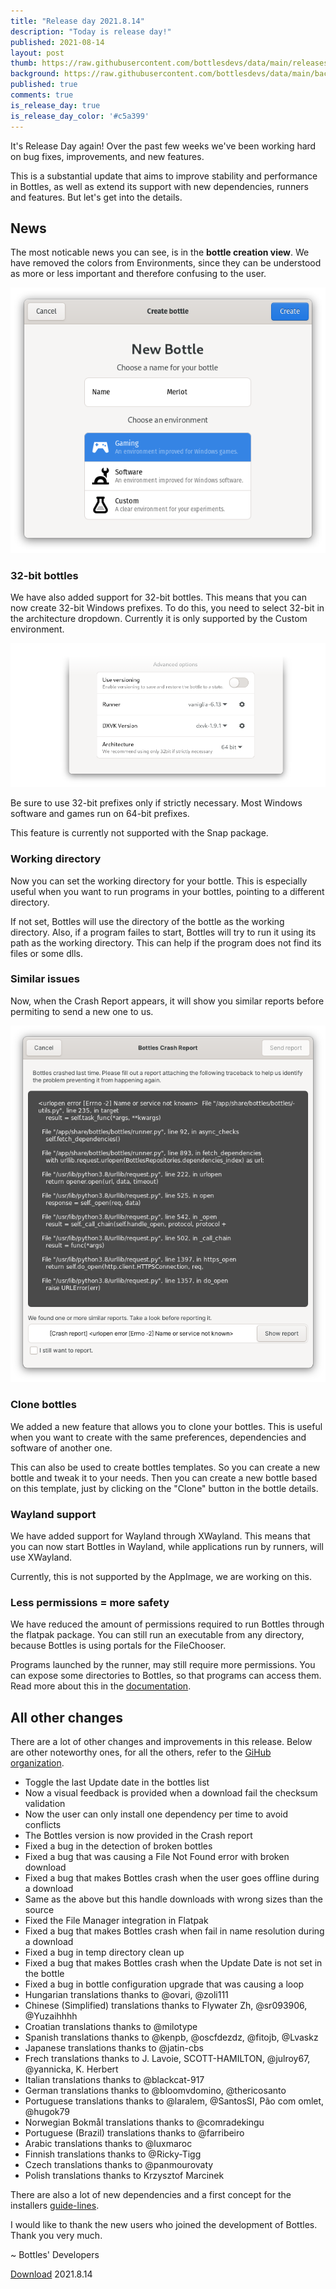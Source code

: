 ```yaml
---
title: "Release day 2021.8.14"
description: "Today is release day!"
published: 2021-08-14
layout: post
thumb: https://raw.githubusercontent.com/bottlesdevs/data/main/releases/2021.8.14/release-day.png
background: https://raw.githubusercontent.com/bottlesdevs/data/main/backgrounds/2021.8.14.png
published: true
comments: true
is_release_day: true
is_release_day_color: '#c5a399'
---
```


It's Release Day again! Over the past few weeks we've been working hard on bug 
fixes, improvements, and new features.

This is a substantial update that aims to improve stability and performance in 
Bottles, as well as extend its support with new dependencies, runners and 
features. But let's get into the details.

## News
The most noticable news you can see, is in the **bottle creation view**. We 
have removed the colors from Environments, since they can be understood as 
more or less important and therefore confusing to the user.

![bottle creation view](/uploads/bottle-creation-hdyactionrow.png)

### 32-bit bottles
We have also added support for 32-bit bottles. This means that you can now 
create 32-bit Windows prefixes. To do this, you need to select 32-bit in the 
architecture dropdown. Currently it is only supported by the Custom environment.

![bottle creation 32-bit](/uploads/bottle-creation-32bit.png)

Be sure to use 32-bit prefixes only if strictly necessary. Most Windows 
software and games run on 64-bit prefixes.

This feature is currently not supported with the Snap package.

### Working directory
Now you can set the working directory for your bottle. This is especially 
useful when you want to run programs in your bottles, pointing to a different 
directory. 

If not set, Bottles will use the directory of the bottle as the working
directory. Also, if a program failes to start, Bottles will try to run it using
its path as the working directory. This can help if the program does not find
its files or some dlls.

### Similar issues
Now, when the Crash Report appears, it will show you similar reports before
permiting to send a new one to us. 

![similar issues](/uploads/crash-report-similar-issues.png)

### Clone bottles
We added a new feature that allows you to clone your bottles. This is useful
when you want to create with the same preferences, dependencies and software 
of another one.

This can also be used to create bottles templates. So you can create a new
bottle and tweak it to your needs. Then you can create a new bottle based on
this template, just by clicking on the "Clone" button in the bottle details.

### Wayland support
We have added support for Wayland through XWayland. This means that you can now 
start Bottles in Wayland, while applications run by runners, will use XWayland.

Currently, this is not supported by the AppImage, we are working on this.

### Less permissions = more safety
We have reduced the amount of permissions required to run Bottles through the
flatpak package. You can still run an executable from any directory, because
Bottles is using portals for the FileChooser.

Programs launched by the runner, may still require more permissions. You can
expose some directories to Bottles, so that programs can access them. Read more
about this in the [documentation](https://docs.usebottles.com/flatpak/expose-directories).

## All other changes
There are a lot of other changes and improvements in this release. Below are 
other noteworthy ones, for all the others, refer to 
the [GiHub organization](https://github.com/bottlesdevs).
- Toggle the last Update date in the bottles list
- Now a visual feedback is provided when a download fail the checksum validation
- Now the user can only install one dependency per time to avoid conflicts
- The Bottles version is now provided in the Crash report
- Fixed a bug in the detection of broken bottles
- Fixed a bug that was causing a File Not Found error with broken download
- Fixed a bug that makes Bottles crash when the user goes offline during a download
- Same as the above but this handle downloads with wrong sizes than the source
- Fixed the File Manager integration in Flatpak
- Fixed a bug that makes Bottles crash when fail in name resolution during a download
- Fixed a bug in temp directory clean up
- Fixed a bug that makes Bottles crash when the Update Date is not set in the bottle
- Fixed a bug in bottle configuration upgrade that was causing a loop
- Hungarian translations thanks to @ovari, @zoli111
- Chinese (Simplified) translations thanks to Flywater Zh, @sr093906, @Yuzaihhhh
- Croatian translations thanks to @milotype
- Spanish translations thanks to @kenpb, @oscfdezdz, @fitojb, @Lvaskz
- Japanese translations thanks to @jatin-cbs
- Frech translations thanks to J. Lavoie, SCOTT-HAMILTON, @julroy67, @yannicka, K. Herbert
- Italian translations thanks to @blackcat-917
- German translations thanks to @bloomvdomino, @thericosanto
- Portuguese translations thanks to @laralem, @SantosSI, Pão com omlet, @hugok79
- Norwegian Bokmål translations thanks to @comradekingu
- Portuguese (Brazil) translations thanks to @farribeiro
- Arabic translations thanks to @luxmaroc
- Finnish translations thanks to @Ricky-Tigg
- Czech translations thanks to @panmourovaty
- Polish translations thanks to Krzysztof Marcinek

There are also a lot of new dependencies and a first concept for the installers
[guide-lines](https://github.com/bottlesdevs/programs/blob/main/GUIDELINES.md).

I would like to thank the new users who joined the development of Bottles. 
Thank you very much.

~ Bottles' Developers

<a class="button" href="/download" style="">Download</a> 2021.8.14
